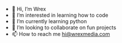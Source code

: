 - 👋 Hi, I’m Wrex
- 👀 I’m interested in learning how to code
- 🌱 I’m currently learning python
- 💞️ I’m looking to collaborate on fun projects
- 📫 How to reach me hi@wrexmedia.com

<!---
wrex518/wrex518 is a ✨ special ✨ repository because its `README.md` (this file) appears on your GitHub profile.
You can click the Preview link to take a look at your changes.
--->
